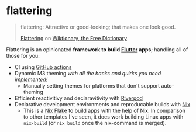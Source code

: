 # flattering
> flattering: Attractive or good-looking; that makes one look good.
> 
> [Flattering](https://en.wiktionary.org/w/index.php?title=flattering&oldid=68675293) on [Wiktionary, the Free Dictionary](https://en.wiktionary.org/wiki/Wiktionary:Main_Page)


Flattering is an opinionated **framework to build [Flutter](https://flutter.dev/) apps**; handling all of those for you:
  - CI using [GitHub actions](https://github.com/features/actions)
  - Dynamic M3 theming *with all the hacks and quirks you need implemented!*
    - Manually setting themes for platforms that don't support auto-theming  
 - Efficient reactivitivy and declaravitivity with [Riverpod](https://riverpod.dev)
 - Declarative development environments and reproducable builds with [Nix](https://nixos.org/)
   - This is a [Nix Flake](https://nixos.wiki/wiki/Flakes) to build apps with the help of Nix. In comparison to other templates I've seen, it does work building Linux apps with `nix-build` (or `nix build` once the nix-command is merged).
